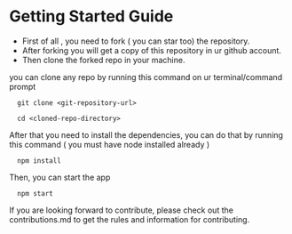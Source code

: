 
# Getting Started Guide

- First of all , you need to fork ( you can star too) the repository.
- After forking you will get a copy of this repository in ur github account.
- Then clone the forked repo in your machine. 

you can clone any repo by running this command on ur terminal/command prompt


```http
  git clone <git-repository-url>
```

```http
  cd <cloned-repo-directory>
```

After that you need to install the dependencies, you can do that by running this command
( you must have node installed already )

```http
  npm install
```

Then, you can start the app

```http
  npm start
```

If you are looking forward to contribute, please check out the contributions.md to get the rules and information for contributing.
